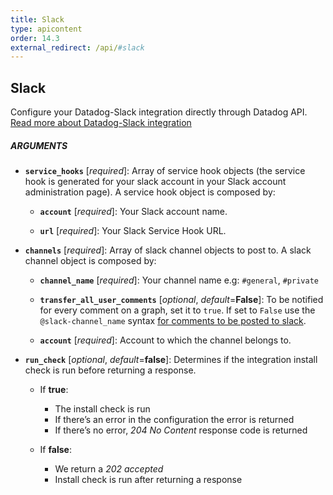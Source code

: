 ```yaml
---
title: Slack
type: apicontent
order: 14.3
external_redirect: /api/#slack
---
```


## Slack

Configure your Datadog-Slack integration directly through Datadog API.
[Read more about Datadog-Slack integration](/integrations/slack)

##### ARGUMENTS

*   **`service_hooks`** [*required*]:
    Array of service hook objects (the service hook is generated for your slack account in your Slack account administration page). A service hook object is composed by:

    *   **`account`** [*required*]:
        Your Slack account name.

    *   **`url`** [*required*]:
        Your Slack Service Hook URL.

-   **`channels`** [*required*]:
    Array of slack channel objects to post to. A slack channel object is composed by:

    *   **`channel_name`** [*required*]:
        Your channel name e.g: `#general`, `#private`

    *   **`transfer_all_user_comments`** [*optional*, *default*=**False**]:
        To be notified for every comment on a graph, set it to `true`. If set to `False` use the `@slack-channel_name` syntax [for comments to be posted to slack](/monitors/notifications/#slack-integration).

    *   **`account`** [*required*]:
        Account to which the channel belongs to.

-   **`run_check`** [*optional*, *default*=**false**]:
    Determines if the integration install check is run before returning a response.

    *   If **true**:

        *   The install check is run
        *   If there’s an error in the configuration the error is returned
        *   If there’s no error, _204 No Content_ response code is returned

    *   If **false**:

        *   We return a _202 accepted_
        *   Install check is run after returning a response
